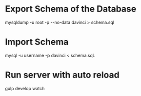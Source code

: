 # Export Schema of the Database
mysqldump -u root -p --no-data davinci > schema.sql

# Import Schema
mysql -u username -p davinci < schema.sqL

# Run server with auto reload
gulp develop watch


